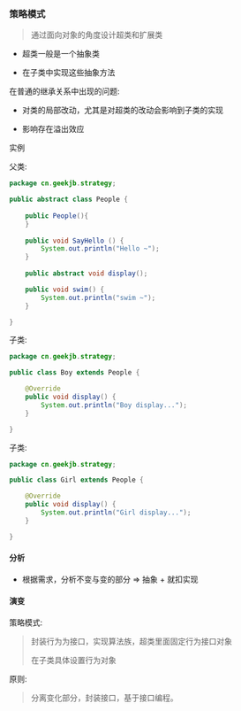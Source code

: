 ### 策略模式

> 
> 通过面向对象的角度设计超类和扩展类
>

- 超类一般是一个抽象类

- 在子类中实现这些抽象方法

在普通的继承关系中出现的问题:

- 对类的局部改动，尤其是对超类的改动会影响到子类的实现

- 影响存在溢出效应

实例

父类:

```java
package cn.geekjb.strategy;

public abstract class People {
    
    public People(){
    }
    
    public void SayHello () {
        System.out.println("Hello ~");
    }
    
    public abstract void display();

    public void swim() {
        System.out.println("swim ~");
    }

}
```


子类:

```java
package cn.geekjb.strategy;

public class Boy extends People {

    @Override
    public void display() {
        System.out.println("Boy display...");
    }

}
```

子类:

```java
package cn.geekjb.strategy;

public class Girl extends People {

    @Override
    public void display() {
        System.out.println("Girl display...");
    }

}
```

#### 分析

- 根据需求，分析不变与变的部分  =>  抽象 + 就扣实现

#### 演变

策略模式:

>
> 封装行为为接口，实现算法族，超类里面固定行为接口对象
>
> 在子类具体设置行为对象
>
>

原则:

> 分离变化部分，封装接口，基于接口编程。
